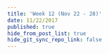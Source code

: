 ```yaml
---
title: 'Week 12 (Nov 22 - 28)'
date: 11/22/2017
published: true
hide_from_post_list: true
hide_git_sync_repo_link: false
---
```


<script src="https://3Dmol.csb.pitt.edu/build/3Dmol-min.js"></script>  

<div style="height: 300px; width: 300px; position: relative;" class='viewer_3Dmoljs' data-href='unit-12/cp.cub' data-datatype='cube' data-style='stick' data-surface1='isoval:0.01;color:blue;opacity:.95;smoothness:10' data-surface2='isoval:-0.01;color:red;opacity:.95;smoothness:10' data-backgroundcolor='0xf6f6f6'></div>
